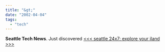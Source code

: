 ```yaml
---
title: "&gt;"
date: "2002-04-04"
tags: 
  - "tech"
---
```


**Seattle Tech News**. Just discovered [<<< seattle 24x7: explore your iland >>>](http://www.seattle24x7.com/index.htm)
